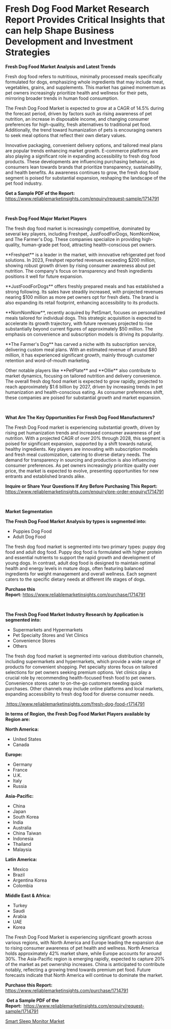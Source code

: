 <p><h1>Fresh Dog Food Market Research Report Provides Critical Insights that can help Shape Business Development and Investment Strategies</h1></p><p><strong>Fresh Dog Food Market Analysis and Latest Trends</strong></p>
<p><p>Fresh dog food refers to nutritious, minimally processed meals specifically formulated for dogs, emphasizing whole ingredients that may include meat, vegetables, grains, and supplements. This market has gained momentum as pet owners increasingly prioritize health and wellness for their pets, mirroring broader trends in human food consumption.</p><p>The Fresh Dog Food Market is expected to grow at a CAGR of 14.5% during the forecast period, driven by factors such as rising awareness of pet nutrition, an increase in disposable income, and changing consumer preferences for high-quality, fresh alternatives to traditional pet food. Additionally, the trend toward humanization of pets is encouraging owners to seek meal options that reflect their own dietary values.</p><p>Innovative packaging, convenient delivery options, and tailored meal plans are popular trends enhancing market growth. E-commerce platforms are also playing a significant role in expanding accessibility to fresh dog food products. These developments are influencing purchasing behavior, as consumers lean towards brands that prioritize transparency, sustainability, and health benefits. As awareness continues to grow, the fresh dog food segment is poised for substantial expansion, reshaping the landscape of the pet food industry.</p></p>
<p><strong>Get a Sample PDF of the Report:&nbsp;</strong> <a href="https://www.reliablemarketinsights.com/enquiry/request-sample/1714791?utm_campaign=3005&utm_medium=2&utm_source=Github&utm_content=ia&utm_term=05042025&utm_id=fresh-dog-food">https://www.reliablemarketinsights.com/enquiry/request-sample/1714791</a></p>
<p>&nbsp;</p>
<p><strong>Fresh Dog Food Major Market Players</strong></p>
<p><p>The fresh dog food market is increasingly competitive, dominated by several key players, including Freshpet, JustFoodForDogs, NomNomNow, and The Farmer's Dog. These companies specialize in providing high-quality, human-grade pet food, attracting health-conscious pet owners.</p><p>**Freshpet** is a leader in the market, with innovative refrigerated pet food solutions. In 2023, Freshpet reported revenues exceeding $200 million, showing robust growth driven by rising consumer awareness about pet nutrition. The company's focus on transparency and fresh ingredients positions it well for future expansion.</p><p>**JustFoodForDogs** offers freshly prepared meals and has established a strong following. Its sales have steadily increased, with projected revenues nearing $100 million as more pet owners opt for fresh diets. The brand is also expanding its retail footprint, enhancing accessibility to its products.</p><p>**NomNomNow**, recently acquired by PetSmart, focuses on personalized meals tailored for individual dogs. This strategic acquisition is expected to accelerate its growth trajectory, with future revenues projected to rise substantially beyond current figures of approximately $50 million. The emphasis on convenience and subscription models is driving its popularity.</p><p>**The Farmer's Dog** has carved a niche with its subscription service, delivering custom meal plans. With an estimated revenue of around $80 million, it has experienced significant growth, mainly through customer retention and word-of-mouth marketing.</p><p>Other notable players like **PetPlate** and **Ollie** also contribute to market dynamics, focusing on tailored nutrition and delivery convenience. The overall fresh dog food market is expected to grow rapidly, projected to reach approximately $1.6 billion by 2027, driven by increasing trends in pet humanization and health-conscious eating. As consumer preferences shift, these companies are poised for substantial growth and market expansion.</p></p>
<p>&nbsp;</p>
<p><strong>What Are The Key Opportunities For Fresh Dog Food Manufacturers?</strong></p>
<p><p>The Fresh Dog Food market is experiencing substantial growth, driven by rising pet humanization trends and increased consumer awareness of pet nutrition. With a projected CAGR of over 20% through 2028, this segment is poised for significant expansion, supported by a shift towards natural, healthy ingredients. Key players are innovating with subscription models and fresh meal customization, catering to diverse dietary needs. The demand for transparency in sourcing and production is also influencing consumer preferences. As pet owners increasingly prioritize quality over price, the market is expected to evolve, presenting opportunities for new entrants and established brands alike.</p></p>
<p><strong>Inquire or Share Your Questions If Any Before Purchasing This Report:</strong> <a href="https://www.reliablemarketinsights.com/enquiry/pre-order-enquiry/1714791?utm_campaign=3005&utm_medium=2&utm_source=Github&utm_content=ia&utm_term=05042025&utm_id=fresh-dog-food">https://www.reliablemarketinsights.com/enquiry/pre-order-enquiry/1714791</a></p>
<p>&nbsp;</p>
<p><strong>Market Segmentation</strong></p>
<p><strong>The Fresh Dog Food Market Analysis by types is segmented into:</strong></p>
<p><ul><li>Puppies Dog Food</li><li>Adult Dog Food</li></ul></p>
<p><p>The fresh dog food market is segmented into two primary types: puppy dog food and adult dog food. Puppy dog food is formulated with higher protein and essential nutrients to support the rapid growth and development of young dogs. In contrast, adult dog food is designed to maintain optimal health and energy levels in mature dogs, often featuring balanced ingredients for weight management and overall wellness. Each segment caters to the specific dietary needs at different life stages of dogs.</p></p>
<p><strong>Purchase this Report:&nbsp;</strong><a href="https://www.reliablemarketinsights.com/purchase/1714791?utm_campaign=3005&utm_medium=2&utm_source=Github&utm_content=ia&utm_term=05042025&utm_id=fresh-dog-food">https://www.reliablemarketinsights.com/purchase/1714791</a></p>
<p>&nbsp;</p>
<p><strong>The Fresh Dog Food Market Industry Research by Application is segmented into:</strong></p>
<p><ul><li>Supermarkets and Hypermarkets</li><li>Pet Specialty Stores and Vet Clinics</li><li>Convenience Stores</li><li>Others</li></ul></p>
<p><p>The fresh dog food market is segmented into various distribution channels, including supermarkets and hypermarkets, which provide a wide range of products for convenient shopping. Pet specialty stores focus on tailored selections for pet owners seeking premium options. Vet clinics play a crucial role by recommending health-focused fresh food to pet owners. Convenience stores cater to on-the-go customers needing quick purchases. Other channels may include online platforms and local markets, expanding accessibility to fresh dog food for diverse consumer needs.</p></p>
<p><a href="https://www.reliablemarketinsights.com/fresh-dog-food-r1714791?utm_campaign=3005&utm_medium=2&utm_source=Github&utm_content=ia&utm_term=05042025&utm_id=fresh-dog-food">&nbsp;https://www.reliablemarketinsights.com/fresh-dog-food-r1714791</a></p>
<p><strong>In terms of Region, the Fresh Dog Food Market Players available by Region are:</strong></p>
<p>
    <p> <strong> North America: </strong>
        <ul>
            <li>United States</li>
            <li>Canada</li>
        </ul>
        </p> 
    <p> <strong> Europe: </strong>
        <ul>
            <li>Germany</li>
            <li>France</li>
            <li>U.K.</li>
            <li>Italy</li>
            <li>Russia</li>
        </ul>
        </p> 
    <p> <strong> Asia-Pacific: </strong>
        <ul>
            <li>China</li>
            <li>Japan</li>
            <li>South Korea</li>
            <li>India</li>
            <li>Australia</li>
            <li>China Taiwan</li>
            <li>Indonesia</li>
            <li>Thailand</li>
            <li>Malaysia</li>
        </ul>
        </p> 
    <p> <strong> Latin America: </strong>
        <ul>
            <li>Mexico</li>
            <li>Brazil</li>
            <li>Argentina Korea</li>
            <li>Colombia</li>
        </ul>
        </p> 
    <p> <strong> Middle East & Africa: </strong>
        <ul>
            <li>Turkey</li>
            <li>Saudi</li>
            <li>Arabia</li>
            <li>UAE</li>
            <li>Korea</li>
        </ul>
    </p>
    </p>
<p><p>The Fresh Dog Food Market is experiencing significant growth across various regions, with North America and Europe leading the expansion due to rising consumer awareness of pet health and wellness. North America holds approximately 42% market share, while Europe accounts for around 30%. The Asia-Pacific region is emerging rapidly, expected to capture 20% of the market as pet ownership increases. China is anticipated to contribute notably, reflecting a growing trend towards premium pet food. Future forecasts indicate that North America will continue to dominate the market.</p></p>
<p><strong>Purchase this Report: </strong><a href="https://www.reliablemarketinsights.com/purchase/1714791?utm_campaign=3005&utm_medium=2&utm_source=Github&utm_content=ia&utm_term=05042025&utm_id=fresh-dog-food">https://www.reliablemarketinsights.com/purchase/1714791</a></p>
<p>&nbsp;<strong>Get a Sample PDF of the Report:&nbsp;&nbsp;</strong><a href="https://www.reliablemarketinsights.com/enquiry/request-sample/1714791?utm_campaign=3005&utm_medium=2&utm_source=Github&utm_content=ia&utm_term=05042025&utm_id=fresh-dog-food">https://www.reliablemarketinsights.com/enquiry/request-sample/1714791</a></p>
<p><strong></strong></p>
<p><p><a href="https://github.com/deyniphytic/Market-Research-Report-List-1/blob/main/smart-sleep-monitor-market.md?utm_campaign=3005&utm_medium=2&utm_source=Github&utm_content=ia&utm_term=05042025&utm_id=fresh-dog-food">Smart Sleep Monitor Market</a></p></p>